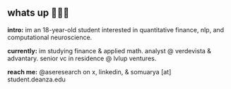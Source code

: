 ## whats up 🙋🏽‍♂️

**intro:** im an 18-year-old student interested in quantitative finance, nlp, and computational neuroscience.

**currently:** im studying finance & applied math. analyst @ verdevista & advantary. senior vc in residence @ lvlup ventures.

**reach me:** @aseresearch on x, linkedin, & somuarya [at] student.deanza.edu

